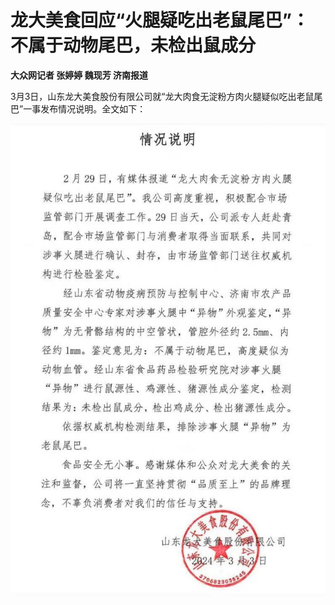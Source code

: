 # 龙大美食回应“火腿疑吃出老鼠尾巴”：不属于动物尾巴，未检出鼠成分

**大众网记者 张婷婷 魏现芳 济南报道**

3月3日，山东龙大美食股份有限公司就“龙大肉食无淀粉方肉火腿疑似吃出老鼠尾巴”一事发布情况说明。全文如下：

![058696c37328806aaca632b5d6e38b14.jpg](https://raw.githubusercontent.com/qqhsx/qqnews_image/main/2024/03/03/龙大美食回应“火腿疑吃出老鼠尾巴”：不属于动物尾巴，未检出鼠成分/058696c37328806aaca632b5d6e38b14.jpg)

